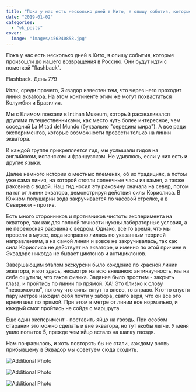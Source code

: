 ```yaml
---
title: "Пока у нас есть несколько дней в Кито, я опишу события, которые произошли до нашего возвращения в Ро..."
date: "2019-01-02"
categories: 
  - "vk_posts"
cover:
  image: "images/456240858.jpg"
---
```


Пока у нас есть несколько дней в Кито, я опишу события, которые произошли до нашего возвращения в Россию. Они будут идти с пометкой "flashback".

Flashback. День 779

Итак, среди прочего, Эквадор известен тем, что через него проходит линия экватора. На этом континенте этим же могут похвастаться Колумбия и Бразилия.

<!--more-->

Мы с Климом поехали в Intinan Museum, который расхваливался другими путешественниками, как место чуть более интересное, чем соседний La Mitad del Mundo (буквально "середина мира"). А все ради экспериментов, которые возможности провести только на линии экватора.

К каждой группе прикрепляется гид, мы услышали гидов на английском, испанском и французском. Не удивлюсь, если у них есть и другие языки.

Далее немного истории о местных племенах, об их традициях, а потом уже сама линия, на которой стояли солнечные часы из камня, а также раковина с водой. Наш гид носил эту раковину сначала на север, потом на юг от линии экватора, демонстрируя действия силы Кориолиса. В Южном полушарии вода закручивается по часовой стрелке, а в Северном - против.

Есть много сторонников и противников чистоты эксперимента на экваторе, так как для полной точности нужны лабораторные условия, а не переносная раковина с ведром. Однако, все то время, что мы провели в музее, вода исправно лилась по указанным теорией направлениям, а на самой линии и вовсе не закручивалась, так как сила Кориолиса не действует на экваторе, и именно по этой причине в Эквадоре никогда не бывает циклонов и антициклонов.

Завершающим этапом экскурсии было хождение по красной линии экватора, и вот здесь, несмотря на всю внешнюю антинаучность, мы на себе ощутили, что такое физика. Задание было простым - закрыть глаза, и пройтись по линии по прямой. ХА! Это близко к слову "невозможно", потому что силы тянут то влево, то вправо. Кто-то спустя пару метров находил себя почти у забора, свято веря, что он все это время шел по прямой. При этом в метре от линии все нормально, и каждый смог пройтись не сойдя с маршрута.

Еще один эксперимент - поставить яйцо на гвоздь. При особом старании это можно сделать и вне экватора, но тут якобы легче. У меня ушло попыток 5, прежде чем яйцо встало на шапку гвоздя.

Нам понравилось, и хоть повторять бы не стали, каждому вновь прибывшему в Эквадор мы советуем сюда сходить.

![Additional Photo](https://vodpop.ru/wp-content/uploads/2023/07/456240859.jpg)

![Additional Photo](https://vodpop.ru/wp-content/uploads/2023/07/456240860.jpg)

![Additional Photo](https://vodpop.ru/wp-content/uploads/2023/07/456240861.jpg)
